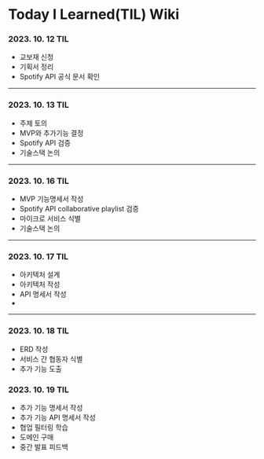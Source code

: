 # Today I Learned(TIL) Wiki

### 2023. 10. 12 TIL

- 교보재 신청
- 기획서 정리
- Spotify API 공식 문서 확인

---

### 2023. 10. 13 TIL

- 주제 토의
- MVP와 추가기능 결정
- Spotify API 검증
- 기술스택 논의

---

### 2023. 10. 16 TIL

- MVP 기능명세서 작성
- Spotify API collaborative playlist 검증
- 마이크로 서비스 식별
- 기술스택 논의

---

### 2023. 10. 17 TIL

- 아키텍처 설계
- 아키텍처 작성
- API 명세서 작성
- 
---

### 2023. 10. 18 TIL

- ERD 작성
- 서비스 간 협동자 식별
- 추가 기능 도출

### 2023. 10. 19 TIL

- 추가 기능 명세서 작성
- 추가 기능 API 명세서 작성
- 협업 필터링 학습
- 도메인 구매
- 중간 발표 피드백